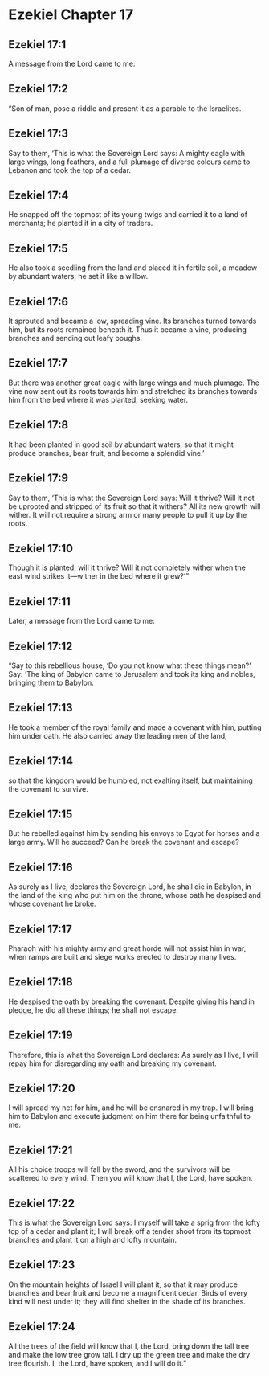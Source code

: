 # Ezekiel Chapter 17

## Ezekiel 17:1
A message from the Lord came to me:

## Ezekiel 17:2
“Son of man, pose a riddle and present it as a parable to the Israelites.

## Ezekiel 17:3
Say to them, ‘This is what the Sovereign Lord says: A mighty eagle with large wings, long feathers, and a full plumage of diverse colours came to Lebanon and took the top of a cedar.

## Ezekiel 17:4
He snapped off the topmost of its young twigs and carried it to a land of merchants; he planted it in a city of traders.

## Ezekiel 17:5
He also took a seedling from the land and placed it in fertile soil, a meadow by abundant waters; he set it like a willow.

## Ezekiel 17:6
It sprouted and became a low, spreading vine. Its branches turned towards him, but its roots remained beneath it. Thus it became a vine, producing branches and sending out leafy boughs.

## Ezekiel 17:7
But there was another great eagle with large wings and much plumage. The vine now sent out its roots towards him and stretched its branches towards him from the bed where it was planted, seeking water.

## Ezekiel 17:8
It had been planted in good soil by abundant waters, so that it might produce branches, bear fruit, and become a splendid vine.’

## Ezekiel 17:9
Say to them, ‘This is what the Sovereign Lord says: Will it thrive? Will it not be uprooted and stripped of its fruit so that it withers? All its new growth will wither. It will not require a strong arm or many people to pull it up by the roots.

## Ezekiel 17:10
Though it is planted, will it thrive? Will it not completely wither when the east wind strikes it—wither in the bed where it grew?’”

## Ezekiel 17:11
Later, a message from the Lord came to me:

## Ezekiel 17:12
“Say to this rebellious house, ‘Do you not know what these things mean?’ Say: ‘The king of Babylon came to Jerusalem and took its king and nobles, bringing them to Babylon.

## Ezekiel 17:13
He took a member of the royal family and made a covenant with him, putting him under oath. He also carried away the leading men of the land,

## Ezekiel 17:14
so that the kingdom would be humbled, not exalting itself, but maintaining the covenant to survive.

## Ezekiel 17:15
But he rebelled against him by sending his envoys to Egypt for horses and a large army. Will he succeed? Can he break the covenant and escape?

## Ezekiel 17:16
As surely as I live, declares the Sovereign Lord, he shall die in Babylon, in the land of the king who put him on the throne, whose oath he despised and whose covenant he broke.

## Ezekiel 17:17
Pharaoh with his mighty army and great horde will not assist him in war, when ramps are built and siege works erected to destroy many lives.

## Ezekiel 17:18
He despised the oath by breaking the covenant. Despite giving his hand in pledge, he did all these things; he shall not escape.

## Ezekiel 17:19
Therefore, this is what the Sovereign Lord declares: As surely as I live, I will repay him for disregarding my oath and breaking my covenant.

## Ezekiel 17:20
I will spread my net for him, and he will be ensnared in my trap. I will bring him to Babylon and execute judgment on him there for being unfaithful to me.

## Ezekiel 17:21
All his choice troops will fall by the sword, and the survivors will be scattered to every wind. Then you will know that I, the Lord, have spoken.

## Ezekiel 17:22
This is what the Sovereign Lord says: I myself will take a sprig from the lofty top of a cedar and plant it; I will break off a tender shoot from its topmost branches and plant it on a high and lofty mountain.

## Ezekiel 17:23
On the mountain heights of Israel I will plant it, so that it may produce branches and bear fruit and become a magnificent cedar. Birds of every kind will nest under it; they will find shelter in the shade of its branches.

## Ezekiel 17:24
All the trees of the field will know that I, the Lord, bring down the tall tree and make the low tree grow tall. I dry up the green tree and make the dry tree flourish. I, the Lord, have spoken, and I will do it.”
